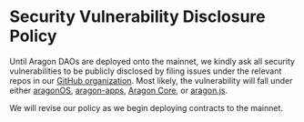# Security Vulnerability Disclosure Policy

Until Aragon DAOs are deployed onto the mainnet, we kindly ask all security vulnerabilities to be publicly disclosed by filing issues under the relevant repos in our [GitHub organization](http://github.com/aragon/). Most likely, the vulnerability will fall under either [aragonOS](http://github.com/aragon/aragonOS), [aragon-apps](http://github.com/aragon/aragon-apps), [Aragon Core](http://github.com/aragon/aragon), or [aragon.js](http://github.com/aragon/aragon.js).

We will revise our policy as we begin deploying contracts to the mainnet.
